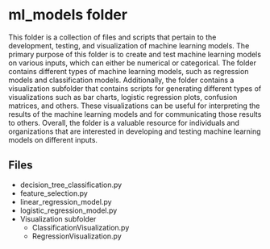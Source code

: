 # ml_models folder
This folder is a collection of files and scripts that pertain to the development, testing, and visualization of machine learning models. 
The primary purpose of this folder is to create and test machine learning models on various inputs, which can either be numerical or categorical. 
The folder contains different types of machine learning models, such as regression models and classification models. Additionally, 
the folder contains a visualization subfolder that contains scripts for generating different 
types of visualizations such as bar charts, logistic regression plots, confusion matrices, and others. These visualizations can be 
useful for interpreting the results of the machine learning models and for communicating those results to others. Overall, the folder 
is a valuable resource for individuals and organizations that are interested in developing and testing machine learning models on different inputs.

## Files
+ decision_tree_classification.py
+ feature_selection.py
+ linear_regression_model.py
+ logistic_regression_model.py
+ Visualization subfolder
    + ClassificationVisualization.py
    + RegressionVisualization.py